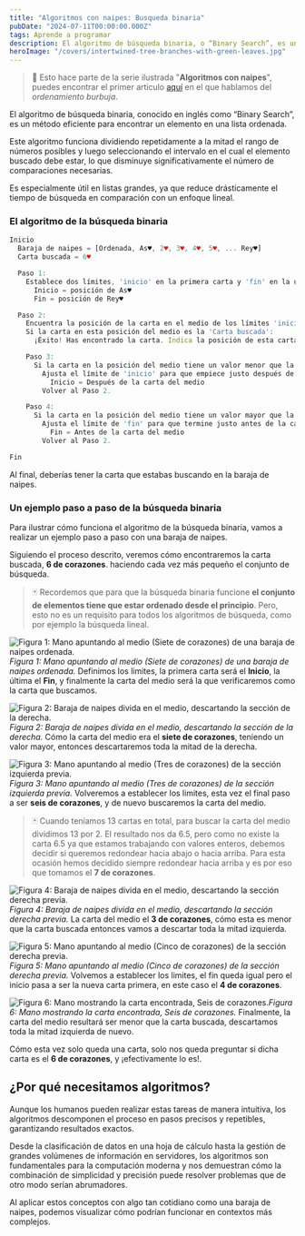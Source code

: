 ```yaml
---
title: "Algoritmos con naipes: Busqueda binaria"
pubDate: "2024-07-11T00:00:00.000Z"
tags: Aprende a programar
description: El algoritmo de búsqueda binaria, o “Binary Search”, es un método eficiente para encontrar un elemento en una lista ordenada. Divide repetidamente el rango de búsqueda a la mitad, reduciendo significativamente el número de comparaciones necesarias.
heroImage: "/covers/intertwined-tree-branches-with-green-leaves.jpg"
---
```

> 🤿 Esto hace parte de la serie ilustrada "**Algoritmos con naipes**", puedes encontrar el primer articulo [aquí](/posts/algoritmos-con-naipes-ordenamiento-burbuja/) en el que hablamos del _ordenamiento burbuja_.


El algoritmo de búsqueda binaria, conocido en inglés como “Binary Search”, es un método eficiente para encontrar un elemento en una lista ordenada. 

Este algoritmo funciona dividiendo repetidamente a la mitad el rango de números posibles y luego seleccionando el intervalo en el cual el elemento buscado debe estar, lo que disminuye significativamente el número de comparaciones necesarias. 

Es especialmente útil en listas grandes, ya que reduce drásticamente el tiempo de búsqueda en comparación con un enfoque lineal.

### El algoritmo de la búsqueda binaria

```javascript
Inicio
  Baraja de naipes = [Ordenada, As♥, 2♥, 3♥, 4♥, 5♥, ... Rey♥]
  Carta buscada = 6♥

  Paso 1:
    Establece dos límites, 'inicio' en la primera carta y 'fin' en la última carta:
      Inicio = posición de As♥
      Fin = posición de Rey♥

  Paso 2:
    Encuentra la posición de la carta en el medio de los límites 'inicio' y 'fin'.
    Si la carta en esta posición del medio es la 'Carta buscada':
      ¡Éxito! Has encontrado la carta. Indica la posición de esta carta y procede al Fin.

    Paso 3:
      Si la carta en la posición del medio tiene un valor menor que la 'Carta buscada':
        Ajusta el límite de 'inicio' para que empiece justo después de la carta del medio:
          Inicio = Después de la carta del medio
        Volver al Paso 2.

    Paso 4:
      Si la carta en la posición del medio tiene un valor mayor que la 'Carta buscada':
        Ajusta el límite de 'fin' para que termine justo antes de la carta del medio:
          Fin = Antes de la carta del medio
        Volver al Paso 2.

Fin
```

Al final, deberías tener la carta que estabas buscando en la baraja de naipes.

### Un ejemplo paso a paso de la búsqueda binaria
Para ilustrar cómo funciona el algoritmo de la búsqueda binaria, vamos a realizar un ejemplo paso a paso con una baraja de naipes.

Siguiendo el proceso descrito, veremos cómo encontraremos la carta buscada, **6 de corazones**. haciendo cada vez más pequeño el conjunto de búsqueda.

> 🃏  Recordemos que para que la búsqueda binaria funcione **el conjunto de elementos tiene que estar ordenado desde el principio**. Pero, esto no es un requisito para todos los algoritmos de búsqueda, como por ejemplo la búsqueda lineal.

![Figura 1: Mano apuntando al medio (Siete de corazones) de una baraja de naipes ordenada.](/images/busqueda-binaria/paso-1.jpg)_Figura 1: Mano apuntando al medio (Siete de corazones) de una baraja de naipes ordenada._
Definimos los limites, la primera carta será el **Inicio**, la última el **Fin**, y finalmente la carta del medio será la que verificaremos como la carta que buscamos.

![Figura 2: Baraja de naipes divida en el medio, descartando la sección de la derecha.](/images/busqueda-binaria/paso-2.jpg)_Figura 2: Baraja de naipes divida en el medio, descartando la sección de la derecha._
Cómo la carta del medio era el **siete de corazones**, teniendo un valor mayor, entonces descartaremos toda la mitad de la derecha.

![Figura 3: Mano apuntando al medio (Tres de corazones) de la sección izquierda previa.](/images/busqueda-binaria/paso-3.jpg)_Figura 3: Mano apuntando al medio (Tres de corazones) de la sección izquierda previa._
Volveremos a establecer los limites, esta vez el final paso a ser **seis de corazones**, y de nuevo buscaremos la carta del medio.

> 🃏  Cuando teníamos 13 cartas en total, para buscar la carta del medio dividimos 13 por 2. El resultado nos da 6.5, pero como no existe la carta 6.5 ya que estamos trabajando con valores enteros, debemos decidir si queremos redondear hacia abajo o hacia arriba. Para esta ocasión hemos decidido siempre redondear hacia arriba y es por eso que tomamos el  **7 de corazones**.

![Figura 4: Baraja de naipes divida en el medio, descartando la sección derecha previa.](/images/busqueda-binaria/paso-4.jpg)_Figura 4: Baraja de naipes divida en el medio, descartando la sección derecha previa._
La carta del medio el **3 de corazones**, cómo esta es menor que la carta buscada entonces vamos a descartar toda la mitad izquierda.

![Figura 5: Mano apuntando al medio (Cinco de corazones) de la sección derecha previa.](/images/busqueda-binaria/paso-5.jpg)_Figura 5: Mano apuntando al medio (Cinco de corazones) de la sección derecha previa._
Volvemos a establecer los limites, el fin queda igual pero el inicio pasa a ser la nueva carta primera, en este caso el  **4 de corazones**.

![Figura 6: Mano mostrando la carta encontrada, Seis de corazones.](/images/busqueda-binaria/paso-6.jpg)_Figura 6: Mano mostrando la carta encontrada, Seis de corazones._
Finalmente, la carta del medio resultará ser menor que la carta buscada, descartamos toda la mitad izquierda de nuevo.

Cómo esta vez solo queda una carta, solo nos queda preguntar si dicha carta es el **6 de corazones**, y ¡efectivamente lo es!.

## ¿Por qué necesitamos algoritmos?
Aunque los humanos pueden realizar estas tareas de manera intuitiva, los algoritmos descomponen el proceso en pasos precisos y repetibles, garantizando resultados exactos.

Desde la clasificación de datos en una hoja de cálculo hasta la gestión de grandes volúmenes de información en servidores, los algoritmos son fundamentales para la computación moderna y nos demuestran cómo la combinación de simplicidad y precisión puede resolver problemas que de otro modo serían abrumadores.

Al aplicar estos conceptos con algo tan cotidiano como una baraja de naipes, podemos visualizar cómo podrían funcionar en contextos más complejos.